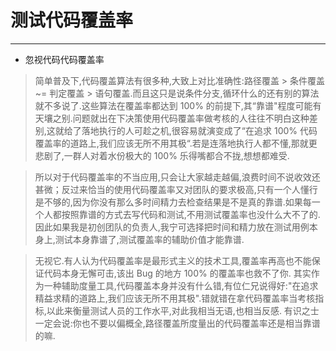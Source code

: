 # 测试代码覆盖率
--------

* 忽视代码代码覆盖率

> 简单普及下,代码覆盖算法有很多种,大致上对比准确性:路径覆盖 > 条件覆盖 ~= 判定覆盖 > 语句覆盖.而且这只是说条件分支,循环什么的还有别的算法就不多说了.这些算法在覆盖率都达到 100% 的前提下,其“靠谱"程度可能有天壤之别.问题就出在下决策使用代码覆盖率做考核的人往往不明白这种差别,这就给了落地执行的人可趁之机,很容易就演变成了“在追求 100% 代码覆盖率的道路上,我们应该无所不用其极“.若是连落地执行人都不懂,那就更悲剧了,一群人对着水份极大的 100% 乐得嘴都合不拢,想想都难受.


> 所以对于代码覆盖率的不当应用,只会让大家越走越偏,浪费时间不说收效还甚微；反过来恰当的使用代码覆盖率又对团队的要求极高,只有一个人懂行是不够的,因为你没有那么多时间精力去检查结果是不是真的靠谱.如果每一个人都按照靠谱的方式去写代码和测试,不用测试覆盖率也没什么大不了的.因此如果我是初创团队的负责人,我宁可选择把时间和精力放在测试用例本身上,测试本身靠谱了,测试覆盖率的辅助价值才能靠谱.


> 无视它.有人认为代码覆盖率是最形式主义的技术工具,覆盖率再高也不能保证代码本身无懈可击,该出 Bug 的地方 100% 的覆盖率也救不了你.
其实作为一种辅助度量工具,代码覆盖本身并没有什么错,有位仁兄说得好:"在追求精益求精的道路上,我们应该无所不用其极".错就错在拿代码覆盖率当考核指标,以此来衡量测试人员的工作水平,对此我相当无语,也相当反感.
有识之士一定会说:你也不要以偏概全,路径覆盖所度量出的代码覆盖率还是相当靠谱的嘛.

